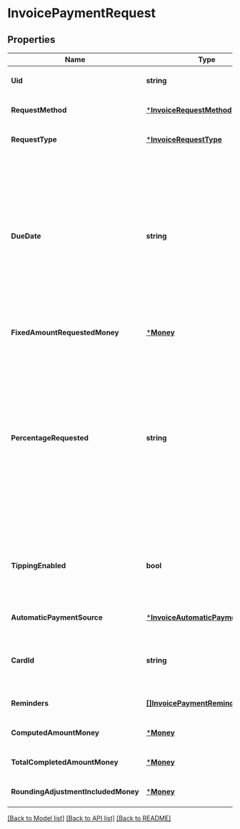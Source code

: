 # InvoicePaymentRequest

## Properties
Name | Type | Description | Notes
------------ | ------------- | ------------- | -------------
**Uid** | **string** | The Square-generated ID of the payment request in an [invoice](entity:Invoice). | [optional] [default to null]
**RequestMethod** | [***InvoiceRequestMethod**](InvoiceRequestMethod.md) |  | [optional] [default to null]
**RequestType** | [***InvoiceRequestType**](InvoiceRequestType.md) |  | [optional] [default to null]
**DueDate** | **string** | The due date (in the invoice&#x27;s time zone) for the payment request, in &#x60;YYYY-MM-DD&#x60; format. This field is required to create a payment request. If an &#x60;automatic_payment_source&#x60; is defined for the request, Square charges the payment source on this date.  After this date, the invoice becomes overdue. For example, a payment &#x60;due_date&#x60; of 2021-03-09 with a &#x60;timezone&#x60; of America/Los\\_Angeles becomes overdue at midnight on March 9 in America/Los\\_Angeles (which equals a UTC timestamp of 2021-03-10T08:00:00Z). | [optional] [default to null]
**FixedAmountRequestedMoney** | [***Money**](Money.md) |  | [optional] [default to null]
**PercentageRequested** | **string** | Specifies the amount for the payment request in percentage:  - When the payment &#x60;request_type&#x60; is &#x60;DEPOSIT&#x60;, it is the percentage of the order&#x27;s total amount. - When the payment &#x60;request_type&#x60; is &#x60;INSTALLMENT&#x60;, it is the percentage of the order&#x27;s total less  the deposit, if requested. The sum of the &#x60;percentage_requested&#x60; in all installment  payment requests must be equal to 100.  You cannot specify this when the payment &#x60;request_type&#x60; is &#x60;BALANCE&#x60; or when the  payment request specifies the &#x60;fixed_amount_requested_money&#x60; field. | [optional] [default to null]
**TippingEnabled** | **bool** | If set to true, the Square-hosted invoice page (the &#x60;public_url&#x60; field of the invoice)  provides a place for the customer to pay a tip.   This field is allowed only on the final payment request   and the payment &#x60;request_type&#x60; must be &#x60;BALANCE&#x60; or &#x60;INSTALLMENT&#x60;. | [optional] [default to null]
**AutomaticPaymentSource** | [***InvoiceAutomaticPaymentSource**](InvoiceAutomaticPaymentSource.md) |  | [optional] [default to null]
**CardId** | **string** | The ID of the credit or debit card on file to charge for the payment request. To get the cards on file for a customer, call [ListCards](api-endpoint:Cards-ListCards) and include the &#x60;customer_id&#x60; of the invoice recipient. | [optional] [default to null]
**Reminders** | [**[]InvoicePaymentReminder**](InvoicePaymentReminder.md) | A list of one or more reminders to send for the payment request. | [optional] [default to null]
**ComputedAmountMoney** | [***Money**](Money.md) |  | [optional] [default to null]
**TotalCompletedAmountMoney** | [***Money**](Money.md) |  | [optional] [default to null]
**RoundingAdjustmentIncludedMoney** | [***Money**](Money.md) |  | [optional] [default to null]

[[Back to Model list]](../README.md#documentation-for-models) [[Back to API list]](../README.md#documentation-for-api-endpoints) [[Back to README]](../README.md)

